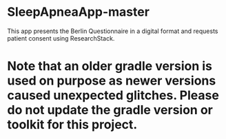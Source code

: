 # SleepApneaApp-master

This app presents the Berlin Questionnaire in a digital format and requests patient consent using ResearchStack.

# Note that an older gradle version is used on purpose as newer versions caused unexpected glitches. Please do not update the gradle version or toolkit for this project.
